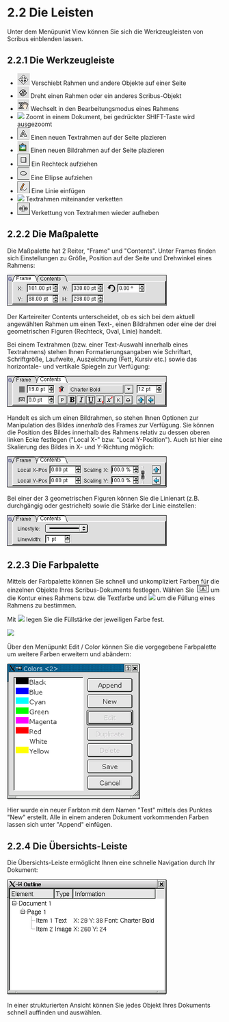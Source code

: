 # 2.2 Die Leisten

Unter dem Menüpunkt View können Sie sich die Werkzeugleisten von Scribus einblenden lassen.

## 2.2.1 Die Werkzeugleiste

- ![](move.png) Verschiebt Rahmen und andere Objekte auf einer Seite
- ![](rotate.png) Dreht einen Rahmen oder ein anderes Scribus-Objekt
- ![](edit.png) Wechselt in den Bearbeitungsmodus eines Rahmens
- ![](zoom.png) Zoomt in einem Dokument, bei gedrückter SHIFT-Taste wird ausgezoomt
- ![](textframe.png) Einen neuen Textrahmen auf der Seite plazieren
- ![](imageframe.png) Einen neuen Bildrahmen auf der Seite plazieren
- ![](rectangular.png) Ein Rechteck aufziehen
- ![](oval.png) Eine Ellipse aufziehen
- ![](lines.png) Eine Linie einfügen
- ![](chain_textframes.png) Textrahmen miteinander verketten
- ![](unchain_textframes.png) Verkettung von Textrahmen wieder aufheben

## 2.2.2 Die Maßpalette

Die Maßpalette hat 2 Reiter, "Frame" und "Contents". Unter Frames finden sich Einstellungen zu Größe, Position auf der Seite und Drehwinkel
eines Rahmens:

![](measurement_frame.png)

Der Karteireiter Contents unterscheidet, ob es sich bei dem aktuell angewählten Rahmen um einen Text-, einen Bildrahmen oder eine der
drei geometrischen Figuren (Rechteck, Oval, Linie) handelt.

Bei einem Textrahmen (bzw. einer Text-Auswahl innerhalb eines Textrahmens)
stehen Ihnen Formatierungsangaben wie Schriftart, Schriftgröße, Laufweite, Auszeichnung (Fett, Kursiv etc.) sowie das horizontale- und
vertikale Spiegeln zur Verfügung:

![](measurement_text.png)

Handelt es sich um einen Bildrahmen, so stehen Ihnen Optionen zur Manipulation des Bildes _innerhalb_ des Frames zur Verfügung.
Sie können die Position des Bildes innerhalb des Rahmens relativ zu dessen oberen linken Ecke festlegen ("Local X-" bzw. "Local Y-Position").
Auch ist hier eine Skalierung des Bildes in X- und Y-Richtung möglich:

![](measurement_image.png)

Bei einer der 3 geometrischen Figuren können Sie die Linienart (z.B. durchgängig oder gestrichelt) sowie die Stärke der Linie einstellen:

![](measurement_polygon.png)

## 2.2.3 Die Farbpalette

Mittels der Farbpalette können Sie schnell und unkompliziert Farben für die einzelnen Objekte Ihres Scribus-Dokuments festlegen.
Wählen Sie&nbsp;
![](colors_contur.png)
um die Kontur eines Rahmens bzw. die Textfarbe und
![](colors_fill.png)
um die Füllung eines Rahmens zu bestimmen.

Mit
![](colors_shade.png)
legen Sie die Füllstärke der jeweiligen Farbe fest.

![](colors.png)

Über den Menüpunkt Edit / Color können Sie die vorgegebene Farbpalette um weitere Farben erweitern und abändern:

![](color_edit.png)

Hier wurde ein neuer Farbton mit dem Namen "Test" mittels des Punktes "New" erstellt.
Alle in einem anderen Dokument vorkommenden Farben lassen sich unter "Append" einfügen.

## 2.2.4 Die Übersichts-Leiste

Die Übersichts-Leiste ermöglicht Ihnen eine schnelle Navigation durch Ihr Dokument:

![](outline.png)

In einer strukturierten Ansicht können Sie jedes Objekt Ihres Dokuments schnell auffinden und auswählen.
